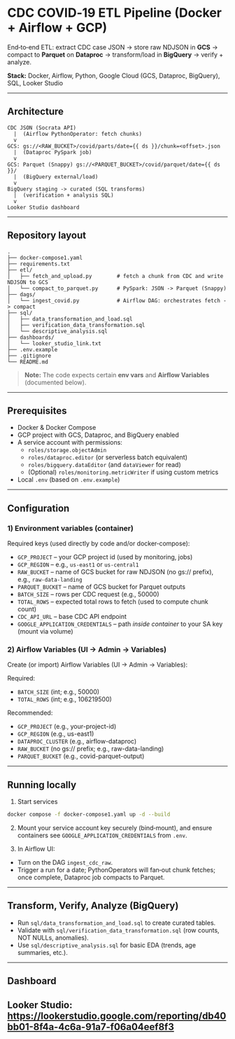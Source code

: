 # CDC COVID‑19 ETL Pipeline (Docker + Airflow + GCP)

End‑to‑end ETL: extract CDC case JSON → store raw NDJSON in **GCS** → compact to **Parquet** on **Dataproc** → transform/load in **BigQuery** → verify + analyze.

**Stack:** Docker, Airflow, Python, Google Cloud (GCS, Dataproc, BigQuery), SQL, Looker Studio

---

## Architecture

```
CDC JSON (Socrata API)
  |  (Airflow PythonOperator: fetch chunks)
  v
GCS: gs://<RAW_BUCKET>/covid/parts/date={{ ds }}/chunk=<offset>.json
  |  (Dataproc PySpark job)
  v
GCS: Parquet (Snappy) gs://<PARQUET_BUCKET>/covid/parquet/date={{ ds }}/
  |  (BigQuery external/load)
  v
BigQuery staging -> curated (SQL transforms)
  |  (verification + analysis SQL)
  v
Looker Studio dashboard
```

---

## Repository layout

```
.
├── docker-compose1.yaml
├── requirements.txt
├── etl/
│   ├── fetch_and_upload.py        # fetch a chunk from CDC and write NDJSON to GCS
│   └── compact_to_parquet.py      # PySpark: JSON -> Parquet (Snappy)
├── dags/
│   └── ingest_covid.py            # Airflow DAG: orchestrates fetch -> compact
├── sql/
│   ├── data_transformation_and_load.sql
│   ├── verification_data_transformation.sql
│   └── descriptive_analysis.sql
├── dashboards/
│   └── looker_studio_link.txt
├── .env.example
├── .gitignore
└── README.md
```

> **Note:** The code expects certain **env vars** and **Airflow Variables** (documented below).

---

## Prerequisites

- Docker & Docker Compose
- GCP project with GCS, Dataproc, and BigQuery enabled
- A service account with permissions:
  - `roles/storage.objectAdmin`
  - `roles/dataproc.editor` (or serverless batch equivalent)
  - `roles/bigquery.dataEditor` (and `dataViewer` for read)
  - (Optional) `roles/monitoring.metricWriter` if using custom metrics
- Local `.env` (based on `.env.example`)

---

## Configuration

### 1) Environment variables (container)

Required keys (used directly by code and/or docker‑compose):

- `GCP_PROJECT` – your GCP project id (used by monitoring, jobs)
- `GCP_REGION` – e.g., `us-east1` or `us-central1`
- `RAW_BUCKET` – name of GCS bucket for raw NDJSON (no gs:// prefix), e.g., `raw-data-landing`
- `PARQUET_BUCKET` – name of GCS bucket for Parquet outputs
- `BATCH_SIZE` – rows per CDC request (e.g., 50000)
- `TOTAL_ROWS` – expected total rows to fetch (used to compute chunk count)
- `CDC_API_URL` – base CDC API endpoint 
- `GOOGLE_APPLICATION_CREDENTIALS` – path *inside container* to your SA key (mount via volume) 

### 2) Airflow Variables (UI → Admin → Variables)

Create (or import) Airflow Variables (UI → Admin → Variables):

Required:
- `BATCH_SIZE` (int; e.g., 50000)
- `TOTAL_ROWS` (int; e.g., 106219500)

Recommended:
- `GCP_PROJECT` (e.g., your-project-id)
- `GCP_REGION` (e.g., us-east1)
- `DATAPROC_CLUSTER` (e.g., airflow-dataproc)
- `RAW_BUCKET` (no gs:// prefix; e.g., raw-data-landing)
- `PARQUET_BUCKET` (e.g., covid-parquet-output)

---

## Running locally

1) Start services
```bash
docker compose -f docker-compose1.yaml up -d --build
```

2) Mount your service account key securely (bind‑mount), and ensure containers see `GOOGLE_APPLICATION_CREDENTIALS` from `.env`.

3) In Airflow UI:
- Turn on the DAG `ingest_cdc_raw`.
- Trigger a run for a date; PythonOperators will fan‑out chunk fetches; once complete, Dataproc job compacts to Parquet.

---

## Transform, Verify, Analyze (BigQuery)

- Run `sql/data_transformation_and_load.sql` to create curated tables.
- Validate with `sql/verification_data_transformation.sql` (row counts, NOT NULLs, anomalies).
- Use `sql/descriptive_analysis.sql` for basic EDA (trends, age summaries, etc.).

---

## Dashboard

**Looker Studio:** https://lookerstudio.google.com/reporting/db40bb01-8f4a-4c6a-91a7-f06a04eef8f3
---
